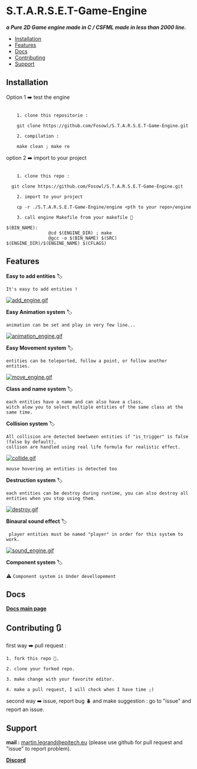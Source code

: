 # S.T.A.R.S.E.T-Game-Engine

***a Pure 2D Game engine made in C / CSFML made in less than 2000 line.***

- [Installation](#installation)
- [Features](#features)
- [Docs](#faq)
- [Contributing](#contributing)
- [Support](#support)

## Installation

  Option 1 :arrow_right: test the engine

  ```

      1. clone this repositorie :

      git clone https://github.com/Fosowl/S.T.A.R.S.E.T-Game-Engine.git

      2. compilation :

      make clean ; make re

  ```

  option 2 :arrow_right: import to your project

  ```

      1. clone this repo :

    git clone https://github.com/Fosowl/S.T.A.R.S.E.T-Game-Engine.git

      2. import to your project

      cp -r ./S.T.A.R.S.E.T-Game-Engine/engine <pth to your repo>/engine

      3. call engine Makefile from your makefile 🔨

  $(BIN_NAME):
                  @cd $(ENGINE_DIR) ; make
                  @gcc -o $(BIN_NAME) $(SRC) $(ENGINE_DIR)/$(ENGINE_NAME) $(CFLAGS)
  ```

## Features

**Easy to add entities** :label:

```
It's easy to add entities !
```

[![add_engine.gif](https://s4.gifyu.com/images/add_engine.gif)](https://gifyu.com/image/lEEJ)

**Easy Animation system** :label:

```
animation can be set and play in very few line...
```

[![animation_engine.gif](https://s4.gifyu.com/images/animation_engine.gif)](https://gifyu.com/image/lEht)

**Easy Movement system** :label:

```
entities can be teleported, follow a point, or follow another entities.
```

[![move_engine.gif](https://s6.gifyu.com/images/move_engine.gif)](https://gifyu.com/image/lkyU)

**Class and name system** :label:

```
each entities have a name and can also have a class,
witch alow you to select multiple entities of the same class at the same time.
```

**Collision system** :label:

```
All collision are detected beetween entities if "is_trigger" is false (false by default),
collison are handled using real life formula for realistic effect.
```
[![collide.gif](https://s6.gifyu.com/images/collide.gif)](https://gifyu.com/image/lkJm)

```
mouse hovering an entities is detected too
```

**Destruction system** :label:

```
each entities can be destroy during runtime, you can also destroy all entities when you stop using them.
```

[![destroy.gif](https://s6.gifyu.com/images/destroy.gif)](https://gifyu.com/image/lkJL)

**Binaural sound effect** :label:

```Each entities can emit a sound witch is hear in the relative direction beetween the entities and the player,
 player entities must be named "player" in order for this system to work.
```
[![sound_engine.gif](https://s6.gifyu.com/images/sound_engine.gif)](https://gifyu.com/image/lkyf)

**Component system** :label:

   :warning: ```Component system is Under devellopement  ```

## Docs

 <a href="https://github.com/Fosowl/S.T.A.R.S.E.T-Game-Engine/wiki" target="_blank"><strong>Docs main page</strong></a>

## Contributing 🔃

  first way :arrow_right: pull request :
 
    1. fork this repo 🍴.

    2. clone your forked repo.

    3. make change with your favorite editor.

    4. make a pull request, I will check when I have time ;)

  second way :arrow_right: issue, report bug :beetle: and make suggestion :
      go to "issue" and report an issue.

## Support

  **mail :** martin.legrand@epitech.eu (please use github for pull request and "issue" to report problem).

  <a href="" target="_blank"><strong>Discord</strong></a>
